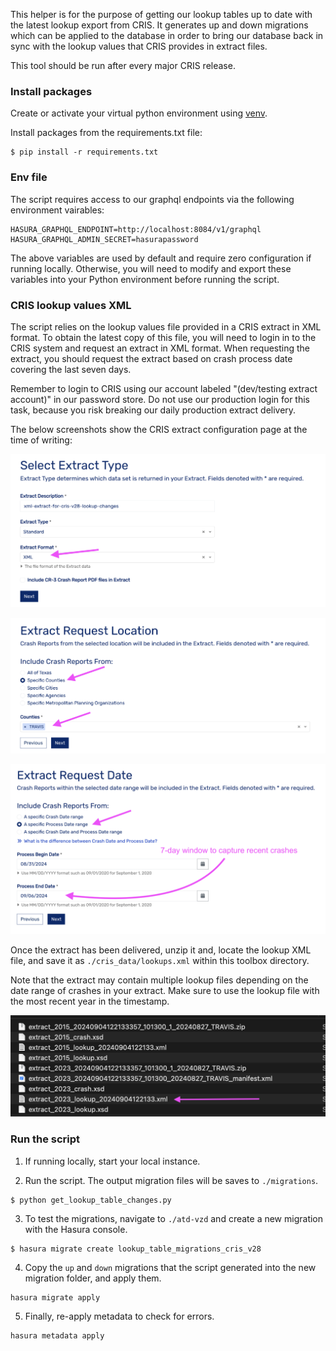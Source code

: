 This helper is for the purpose of getting our lookup tables up to date with the latest lookup export from CRIS. It generates up and down migrations which can be applied to the database in order to bring our database back in sync with the lookup values that CRIS provides in extract files.

This tool should be run after every major CRIS release.

### Install packages

Create or activate your virtual python environment using [venv](https://docs.python.org/3/library/venv.html).

Install packages from the requirements.txt file:

```shell
$ pip install -r requirements.txt
```

### Env file

The script requires access to our graphql endpoints via the following environment vairables:

```shell
HASURA_GRAPHQL_ENDPOINT=http://localhost:8084/v1/graphql
HASURA_GRAPHQL_ADMIN_SECRET=hasurapassword
```

The above variables are used by default and require zero configuration if running locally. Otherwise, you will need to modify and export these variables into your Python environment before running the script.

### CRIS lookup values XML

The script relies on the lookup values file provided in a CRIS extract in XML format. To obtain the latest copy of this file, you will need to login in to the CRIS system and request an extract in XML format. When requesting the extract, you should request the extract based on crash process date covering the last seven days.

Remember to login to CRIS using our account labeled "(dev/testing extract account)" in our password store. Do not use our production login for this task, because you risk breaking our daily production extract delivery.

The below screenshots show the CRIS extract configuration page at the time of writing:

![CRIS extract config - page 1](docs/extract_config_1.png) 

![CRIS extract config - page 2](docs/extract_config_2.png) 

![CRIS extract config - page 3](docs/extract_config_3.png)

Once the extract has been delivered, unzip it and, locate the lookup XML file, and save it as `./cris_data/lookups.xml` within this toolbox directory.

Note that the extract may contain multiple lookup files depending on the date range of crashes in your extract. Make sure to use the lookup file with the most recent year in the timestamp.

![file folder with arrow pointing to correct lookup xml file](docs/lookup_file.png)

### Run the script

1. If running locally, start your local instance. 
   
2. Run the script. The output migration files will be saves to `./migrations`.

```shell
$ python get_lookup_table_changes.py
```

3. To test the migrations, navigate to `./atd-vzd` and create a new migration with the Hasura console.

```shell
$ hasura migrate create lookup_table_migrations_cris_v28
```

4. Copy the `up` and `down` migrations that the script generated into the new migration folder, and apply them.

```shell
hasura migrate apply
```

5. Finally, re-apply metadata to check for errors. 

```shell
hasura metadata apply
```
